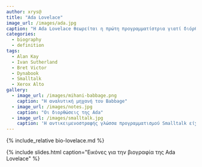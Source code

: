 ```yaml
---
author: xrys@
title: "Ada Lovelace"
image_url: /images/ada.jpg
caption: "Η Ada Lovelace θεωρείται η πρώτη προγραμματίστρια γιατί διόρθωσε και επέκτεινε το έργο του Babbage για την αναλυτική μηχανή του"
categories:
  - biography
  - definition
tags:
  - Alan Kay
  - Ivan Sutherland
  - Bret Victor
  - Dynabook
  - Smalltalk
  - Xerox Alto
gallery:
  - image_url: /images/mihani-babbage.png
    caption: "Η αναλυτική μηχανή του Babbage"
  - image_url: /images/notes.jpg
    caption: "Οι διορθώσεις της Ada"
  - image_url: /images/smalltalk.jpg
    caption: 'Η αντικειμενοστραφής γλώσσα προγραμματισμού Smalltalk είχε έμφαση σε οντότητες υψηλού επιπέδου και στην διάδραση με τον χρήστη και έτσι διευκόλυνε την κατασκευή και τις δοκιμές του λογισμικού που τελικά οδήγησε στους πρώτους επιτυχημένους εμπορικά επιτραπέζιους υπολογιστές'
---
```


{% include_relative bio-lovelace.md %}

{% include slides.html caption="Εικόνες για την βιογραφία της Ada Lovelace" %}
